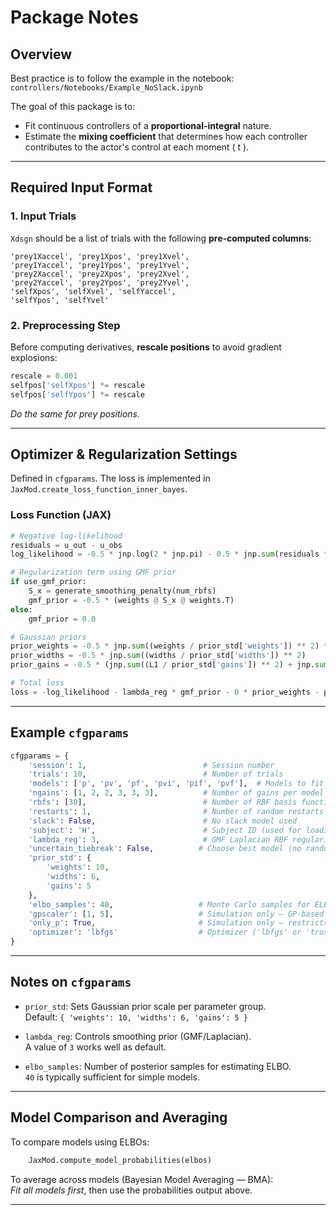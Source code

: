 # Package Notes

## Overview

Best practice is to follow the example in the notebook:  
`controllers/Notebooks/Example_NoSlack.ipynb`

The goal of this package is to:

- Fit continuous controllers of a **proportional-integral** nature.
- Estimate the **mixing coefficient** that determines how each controller contributes to the actor's control at each moment \( t \).

---

## Required Input Format

### 1. Input Trials

`Xdsgn` should be a list of trials with the following **pre-computed columns**:

```
'prey1Xaccel', 'prey1Xpos', 'prey1Xvel',
'prey1Yaccel', 'prey1Ypos', 'prey1Yvel',
'prey2Xaccel', 'prey2Xpos', 'prey2Xvel',
'prey2Yaccel', 'prey2Ypos', 'prey2Yvel',
'selfXpos', 'selfXvel', 'selfYaccel',
'selfYpos', 'selfYvel'
```

### 2. Preprocessing Step

Before computing derivatives, **rescale positions** to avoid gradient explosions:

```python
rescale = 0.001
selfpos['selfXpos'] *= rescale
selfpos['selfYpos'] *= rescale
```

_Do the same for prey positions._

---

## Optimizer & Regularization Settings

Defined in `cfgparams`. The loss is implemented in `JaxMod.create_loss_function_inner_bayes`.

### Loss Function (JAX)

```python
# Negative log-likelihood
residuals = u_out - u_obs
log_likelihood = -0.5 * jnp.log(2 * jnp.pi) - 0.5 * jnp.sum(residuals ** 2)

# Regularization term using GMF prior
if use_gmf_prior:
    S_x = generate_smoothing_penalty(num_rbfs)
    gmf_prior = -0.5 * (weights @ S_x @ weights.T)
else:
    gmf_prior = 0.0

# Gaussian priors
prior_weights = -0.5 * jnp.sum((weights / prior_std['weights']) ** 2) * 0.0  # size penalty, not smoothing
prior_widths = -0.5 * jnp.sum((widths / prior_std['widths']) ** 2)
prior_gains = -0.5 * (jnp.sum((L1 / prior_std['gains']) ** 2) + jnp.sum((L2 / prior_std['gains']) ** 2))

# Total loss
loss = -log_likelihood - lambda_reg * gmf_prior - 0 * prior_weights - prior_widths - prior_gains
```

---

## Example `cfgparams`

```python
cfgparams = {
    'session': 1,                          # Session number
    'trials': 10,                          # Number of trials
    'models': ['p', 'pv', 'pf', 'pvi', 'pif', 'pvf'],  # Models to fit
    'ngains': [1, 2, 2, 3, 3, 3],          # Number of gains per model
    'rbfs': [30],                          # Number of RBF basis functions
    'restarts': 1,                         # Number of random restarts
    'slack': False,                        # No slack model used
    'subject': 'H',                        # Subject ID (used for loading data)
    'lambda_reg': 3,                       # GMF Laplacian RBF regularization
    'uncertain_tiebreak': False,          # Choose best model (no random tie break)
    'prior_std': {
        'weights': 10,
        'widths': 6,
        'gains': 5
    },
    'elbo_samples': 40,                   # Monte Carlo samples for ELBO
    'gpscaler': [1, 5],                   # Simulation only — GP-based W(t) complexity
    'only_p': True,                       # Simulation only — restricts to position model
    'optimizer': 'lbfgs'                  # Optimizer ('lbfgs' or 'trust')
}
```

---

## Notes on `cfgparams`

- `prior_std`: Sets Gaussian prior scale per parameter group.  
  Default: `{ 'weights': 10, 'widths': 6, 'gains': 5 }`

- `lambda_reg`: Controls smoothing prior (GMF/Laplacian).  
  A value of `3` works well as default.

- `elbo_samples`: Number of posterior samples for estimating ELBO.  
  `40` is typically sufficient for simple models.

---

## Model Comparison and Averaging

To compare models using ELBOs:
```python
    JaxMod.compute_model_probabilities(elbos)
```

To average across models (Bayesian Model Averaging — BMA):  
_Fit all models first_, then use the probabilities output above.

---

